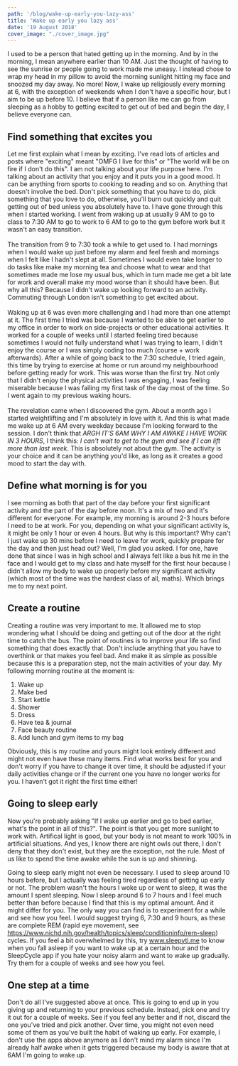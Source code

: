 ```yaml
---
path: '/blog/wake-up-early-you-lazy-ass'
title: 'Wake up early you lazy ass'
date: '19 August 2018'
cover_image: "./cover_image.jpg"
---
```

I used to be a person that hated getting up in the morning. And by in the morning, I mean anywhere earlier than 10 AM. Just the thought of having to see the sunrise or people going to work made me uneasy. I instead chose to wrap my head in my pillow to avoid the morning sunlight hitting my face and snoozed my day away. No more! Now, I wake up religiously every morning at 6, with the exception of weekends when I don't have a specific hour, but I aim to be up before 10. I believe that if a person like me can go from sleeping as a hobby to getting excited to get out of bed and begin the day, I believe everyone can.

## Find something that excites you

Let me first explain what I mean by exciting. I've read lots of articles and posts where "exciting" meant "OMFG I live for this" or "The world will be on fire if I don't do this". I am not talking about your life purpose here. I'm talking about an activity that you enjoy and it puts you in a good mood. It can be anything from sports to cooking to reading and so on. Anything that doesn't involve the bed. Don't pick something that you have to do, pick something that you love to do, otherwise, you'll burn out quickly and quit getting out of bed unless you absolutely have to. I have gone through this when I started working. I went from waking up at usually 9 AM to go to class to 7:30 AM to go to work to 6 AM to go to the gym before work but it wasn't an easy transition.
\
\
The transition from 9 to 7:30 took a while to get used to. I had mornings when I would wake up just before my alarm and feel fresh and mornings when I felt like I hadn't slept at all. Sometimes I would even take longer to do tasks like make my morning tea and choose what to wear and that sometimes made me lose my usual bus, which in turn made me get a bit late for work and overall make my mood worse than it should have been. But why all this? Because I didn't wake up looking forward to an activity. Commuting through London isn't something to get excited about. 
\
\
Waking up at 6 was even more challenging and I had more than one attempt at it. The first time I tried was because I wanted to be able to get earlier to my office in order to work on side-projects or other educational activities. It worked for a couple of weeks until I started feeling tired because sometimes I would not fully understand what I was trying to learn, I didn't enjoy the course or I was simply coding too much (course + work afterwards). After a while of going back to the 7:30 schedule, I tried again, this time by trying to exercise at home or run around my neighbourhood before getting ready for work. This was worse than the first try. Not only that I didn't enjoy the physical activities I was engaging, I was feeling miserable because I was failing my first task of the day most of the time. So I went again to my previous waking hours.
\
\
The revelation came when I discovered the gym. About a month ago I started weightlifting and I'm absolutely in love with it. And this is what made me wake up at 6 AM every weekday because I'm looking forward to the session. I don't think that _ARGH IT'S 6AM WHY I AM AWAKE I HAVE WORK IN 3 HOURS_, I think this: _I can't wait to get to the gym and see if I can lift more than last week_. This is absolutely not about the gym. The activity is your choice and it can be anything you'd like, as long as it creates a good mood to start the day with.

## Define what morning is for you

I see morning as both that part of the day before your first significant activity and the part of the day before noon. It's a mix of two and it's different for everyone. For example, my morning is around 2-3 hours before I need to be at work. For you, depending on what your significant activity is, it might be only 1 hour or even 4 hours. But why is this important? Why can't I just wake up 30 mins before I need to leave for work,  quickly prepare for the day and then just head out? Well, I'm glad you asked. I for one, have done that since I was in high school and I always felt like a bus hit me in the face and I would get to my class and hate myself for the first hour because I didn't allow my body to wake up properly before my significant activity (which most of the time was the hardest class of all, maths). Which brings me to my next point.

## Create a routine

Creating a routine was very important to me. It allowed me to stop wondering what I should be doing and getting out of the door at the right time to catch the bus. The point of routines is to improve your life so find something that does exactly that. Don't include anything that you have to overthink or that makes you feel bad. And make it as simple as possible because this is a preparation step, not the main activities of your day. My following morning routine at the moment is:
1. Wake up
2. Make bed
3. Start kettle
4. Shower
5. Dress
6. Have tea & journal
7. Face beauty routine
8. Add lunch and gym items to my bag

Obviously, this is my routine and yours might look entirely different and might not even have these many items. Find what works best for you and don't worry if you have to change it over time, it should be adjusted if your daily activities change or if the current one you have no longer works for you. I haven't got it right the first time either!

## Going to sleep early 

Now you're probably asking "If I wake up earlier and go to bed earlier, what's the point in all of this?". The point is that you get more sunlight to work with. Artifical light is good, but your body is not meant to work 100% in artificial situations. And yes, I know there are night owls out there, I don't deny that they don't exist, but they are the exception, not the rule. Most of us like to spend the time awake while the sun is up and shinning. 

Going to sleep early might not even be necessary. I used to sleep around 10 hours before, but I actually was feeling tired regardless of getting up early or not. The problem wasn't the hours I woke up or went to sleep, it was the amount I spent sleeping. Now I sleep around 6 to 7 hours and I feel much better than before because I find that this is my optimal amount. And it might differ for you. The only way you can find is to experiment for a while and see how you feel. I would suggest trying 6, 7:30 and 9 hours, as these are complete REM (rapid eye movement, see https://www.nichd.nih.gov/health/topics/sleep/conditioninfo/rem-sleep) cycles. If you feel a bit overwhelmed by this, try www.sleepyti.me to know when you fall asleep if you want to wake up at a certain hour and the SleepCycle app if you hate your noisy alarm and want to wake up gradually. Try them for a couple of weeks and see how you feel.

## One step at a time

Don't do all I've suggested above at once. This is going to end up in you giving up and returning to your previous schedule. Instead, pick one and try it out for a couple of weeks. See if you feel any better and if not, discard the one you've tried and pick another. Over time, you might not even need some of them as you've built the habit of waking up early. For example, I don't use the apps above anymore as I don't mind my alarm since I'm already half awake when it gets triggered because my body is aware that at 6AM I'm going to wake up.